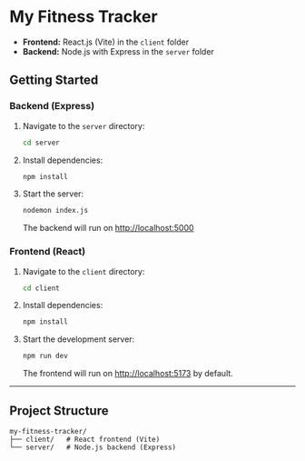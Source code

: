 # My Fitness Tracker

- **Frontend:** React.js (Vite) in the `client` folder
- **Backend:** Node.js with Express in the `server` folder

## Getting Started

### Backend (Express)

1. Navigate to the `server` directory:
   ```sh
   cd server
   ```
2. Install dependencies:
   ```sh
   npm install
   ```
3. Start the server:
   ```sh
   nodemon index.js
   ```
   The backend will run on [http://localhost:5000](http://localhost:5000)

### Frontend (React)

1. Navigate to the `client` directory:
   ```sh
   cd client
   ```
2. Install dependencies:
   ```sh
   npm install
   ```
3. Start the development server:
   ```sh
   npm run dev
   ```
   The frontend will run on [http://localhost:5173](http://localhost:5173) by default.

---

## Project Structure

```
my-fitness-tracker/
├── client/   # React frontend (Vite)
└── server/   # Node.js backend (Express)
```

